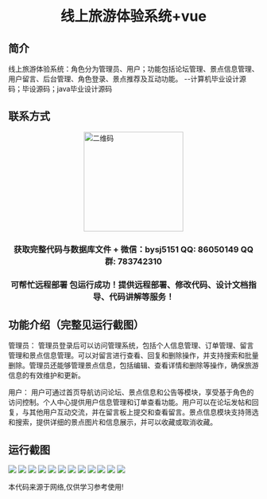 <p><h1 align="center">线上旅游体验系统+vue</h1></p>

## 简介
线上旅游体验系统：角色分为管理员、用户；功能包括论坛管理、景点信息管理、用户留言、后台管理、角色登录、景点推荐及互动功能。    --计算机毕业设计源码；毕设源码；java毕业设计源码


## 联系方式
<img src="https://bs-1329754181.cos.ap-shanghai.myqcloud.com/wx.jpg" alt="二维码" style="display: block; margin: 0 auto;" width="200px">
<p><h3 align="center">获取完整代码与数据库文件 + 微信：bysj5151 QQ: 86050149 QQ群: 783742310</h3></p>
<p><h3 align="center">可帮忙远程部署 包运行成功！提供远程部署、修改代码、设计文档指导、代码讲解等服务！</h3></p>

## 功能介绍（完整见运行截图）
管理员： 管理员登录后可以访问管理系统，包括个人信息管理、订单管理、留言管理和景点信息管理。可以对留言进行查看、回复和删除操作，并支持搜索和批量删除。管理员还能够管理景点信息，包括编辑、查看详情和删除等操作，确保旅游信息的有效维护和更新。

用户： 用户可通过首页导航访问论坛、景点信息和公告等模块，享受基于角色的访问控制。个人中心提供用户信息管理和订单查看功能。用户可以在论坛发帖和回复，与其他用户互动交流，并在留言板上提交和查看留言。景点信息模块支持筛选和搜索，提供详细的景点图片和信息展示，并可以收藏或取消收藏。


## 运行截图
![](https://bs-1329754181.cos.ap-shanghai.myqcloud.com/ssm/OnlineTravelExperienceSystem/img/001.jpg)
![](https://bs-1329754181.cos.ap-shanghai.myqcloud.com/ssm/OnlineTravelExperienceSystem/img/002.jpg)
![](https://bs-1329754181.cos.ap-shanghai.myqcloud.com/ssm/OnlineTravelExperienceSystem/img/003.jpg)
![](https://bs-1329754181.cos.ap-shanghai.myqcloud.com/ssm/OnlineTravelExperienceSystem/img/004.jpg)
![](https://bs-1329754181.cos.ap-shanghai.myqcloud.com/ssm/OnlineTravelExperienceSystem/img/005.jpg)
![](https://bs-1329754181.cos.ap-shanghai.myqcloud.com/ssm/OnlineTravelExperienceSystem/img/006.jpg)
![](https://bs-1329754181.cos.ap-shanghai.myqcloud.com/ssm/OnlineTravelExperienceSystem/img/007.jpg)
![](https://bs-1329754181.cos.ap-shanghai.myqcloud.com/ssm/OnlineTravelExperienceSystem/img/008.jpg)
![](https://bs-1329754181.cos.ap-shanghai.myqcloud.com/ssm/OnlineTravelExperienceSystem/img/009.jpg)
![](https://bs-1329754181.cos.ap-shanghai.myqcloud.com/ssm/OnlineTravelExperienceSystem/img/010.jpg)
![](https://bs-1329754181.cos.ap-shanghai.myqcloud.com/ssm/OnlineTravelExperienceSystem/img/011.jpg)
![](https://bs-1329754181.cos.ap-shanghai.myqcloud.com/ssm/OnlineTravelExperienceSystem/img/012.jpg)

<p>本代码来源于网络,仅供学习参考使用!</p>
